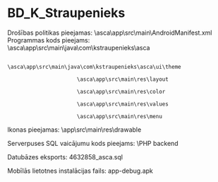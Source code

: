 # BD_K_Straupenieks
Drošības politikas pieejamas: \asca\app\src\main\AndroidManifest.xml
Programmas kods pieejams: \asca\app\src\main\java\com\kstraupenieks\asca

                          \asca\app\src\main\java\com\kstraupenieks\asca\ui\theme
                          
                          \asca\app\src\main\res\layout
                          
                          \asca\app\src\main\res\color
                          
                          \asca\app\src\main\res\values
                          
                          \asca\app\src\main\res\menu
                          
Ikonas pieejamas: \app\src\main\res\drawable

Serverpuses SQL vaicājumu kods pieejams: \PHP backend

Datubāzes eksports: 4632858_asca.sql

Mobīlās lietotnes instalācijas fails: app-debug.apk